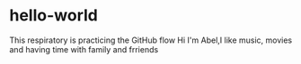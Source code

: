 # hello-world
This respiratory is practicing the GitHub flow
Hi I'm Abel,I like music, movies and having time with family and frriends
